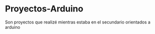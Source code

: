 # Proyectos-Arduino
Son proyectos que realizé mientras estaba en el secundario orientados a arduino
